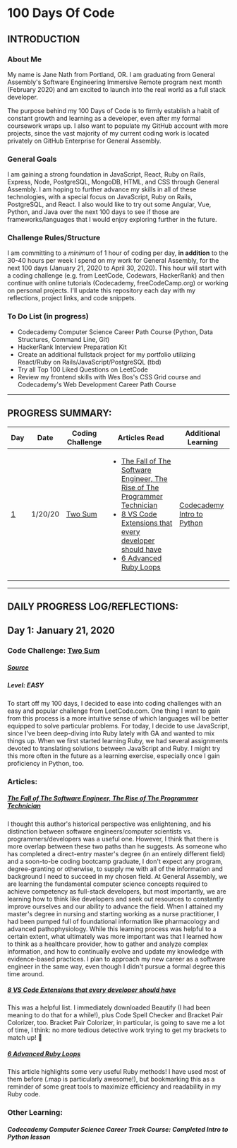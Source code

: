 # 100 Days Of Code

## INTRODUCTION
### About Me 
My name is Jane Nath from Portland, OR. I am graduating from General Assembly's Software Engineering Immersive Remote program next month (February 2020) and am excited to launch into the real world as a full stack developer.

The purpose behind my 100 Days of Code is to firmly establish a habit of constant growth and learning as a developer, even after my formal coursework wraps up. I also want to populate my GitHub account with more projects, since the vast majority of my current coding work is located privately on GitHub Enterprise for General Assembly.

### General Goals 
I am gaining a strong foundation in JavaScript, React, Ruby on Rails, Express, Node, PostgreSQL, MongoDB, HTML, and CSS through General Assembly. I am hoping to further advance my skills in all of these technologies, with a special focus on JavaScript, Ruby on Rails, PostgreSQL, and React. I also would like to try out some Angular, Vue, Python, and Java over the next 100 days to see if those are frameworks/languages that I would enjoy exploring further in the future.

### Challenge Rules/Structure
I am committing to a *minimum* of 1 hour of coding per day, **in addition** to the 30-40 hours per week I spend on my work for General Assembly, for the next 100 days (January 21, 2020 to April 30, 2020). 
This hour will start with a coding challenge (e.g. from LeetCode, Codewars, HackerRank) and then continue with online tutorials (Codecademy, freeCodeCamp.org) or working on personal projects.
I'll update this repository each day with my reflections, project links, and code snippets.

### To Do List (in progress)
* Codecademy Computer Science Career Path Course (Python, Data Structures, Command Line, Git)
* HackerRank Interview Preparation Kit
* Create an additional fullstack project for my portfolio utilizing React/Ruby on Rails/JavaScript/PostgreSQL (tbd)
* Try all Top 100 Liked Questions on LeetCode
* Review my frontend skills with Wes Bos's CSS Grid course and Codecademy's Web Development Career Path Course

------
## PROGRESS SUMMARY:
| Day | Date    | Coding Challenge                                                                               | Articles Read                                                                                                                                                                                                                                                                                                                                                                                                                                                       | Additional Learning        |
|-----|---------|------------------------------------------------------------------------------------------------|---------------------------------------------------------------------------------------------------------------------------------------------------------------------------------------------------------------------------------------------------------------------------------------------------------------------------------------------------------------------------------------------------------------------------------------------------------------------|----------------------------|
| [1](#day1)   | 1/20/20 | [Two Sum](https://github.com/janenath/100_days_of_code/blob/master/code_challenges/two_sum.js) | <ul> <li> [The Fall of The Software Engineer, The Rise of The Programmer Technician](https://medium.com/@alexkatrompas/the-fall-of-the-software-engineer-the-rise-of-the-programmer-technician-451a572d28b0) </li><li> [8 VS Code Extensions that every developer should have](https://medium.com/better-programming/8-vs-code-extensions-to-help-you-write-better-code-3f3fa56a3a52) </li><li> [6 Advanced Ruby Loops](https://medium.com/better-programming/6-advanced-ruby-loops-13695c20d012)</li> | [Codecademy Intro to Python](https://www.codecademy.com/learn/paths/computer-science) |

------
## DAILY PROGRESS LOG/REFLECTIONS:

## <a name=day1>Day 1</a>: January 21, 2020
### Code Challenge: [Two Sum](https://github.com/janenath/100_days_of_code/blob/master/code_challenges/two_sum.js)
##### [Source](https://leetcode.com/problems/two-sum/)
##### Level: EASY
To start off my 100 days, I decided to ease into coding challenges with an easy and popular challenge from LeetCode.com. One thing I want to gain from this process is a more intuitive sense of which languages will be better equipped to solve particular problems. For today, I decide to use JavaScript, since I've been deep-diving into Ruby lately with GA and wanted to mix things up. When we first started learning Ruby, we had several assignments devoted to translating solutions between JavaScript and Ruby. I might try this more often in the future as a learning exercise, especially once I gain proficiency in Python, too.

### Articles: 
##### [The Fall of The Software Engineer, The Rise of The Programmer Technician](https://medium.com/@alexkatrompas/the-fall-of-the-software-engineer-the-rise-of-the-programmer-technician-451a572d28b0)
I thought this author's historical perspective was enlightening, and his distinction between software engineers/computer scientists vs. programmers/developers was a useful one. However, I think that there is more overlap between these two paths than he suggests. As someone who has completed a direct-entry master's degree (in an entirely different field) and a soon-to-be coding bootcamp graduate, I don't expect any program, degree-granting or otherwise, to supply me with all of the information and background I need to succeed in my chosen field. At General Assembly, we are learning the fundamental computer science concepts required to achieve competency as full-stack developers, but most importantly, we are learning how to think like developers and seek out resources to constantly improve ourselves and our ability to advance the field. When I attained my master's degree in nursing and starting working as a nurse practitioner, I had been pumped full of foundational information like pharmacology and advanced pathophysiology. While this learning process was helpful to a certain extent, what ultimately was more important was that I learned how to think as a healthcare provider, how to gather and analyze complex information, and how to continually evolve and update my knowledge with evidence-based practices. I plan to approach my new career as a software engineer in the same way, even though I didn't pursue a formal degree this time around.

##### [8 VS Code Extensions that every developer should have](https://medium.com/better-programming/8-vs-code-extensions-to-help-you-write-better-code-3f3fa56a3a52)
This was a helpful list. I immediately downloaded Beautify (I had been meaning to do that for a while!), plus Code Spell Checker and Bracket Pair Colorizer, too. Bracket Pair Colorizer, in particular, is going to save me a lot of time, I think: no more tedious detective work trying to get my brackets to match up! :tada:

##### [6 Advanced Ruby Loops](https://medium.com/better-programming/6-advanced-ruby-loops-13695c20d012)
This article highlights some very useful Ruby methods! I have used most of them before (.map is particularly awesome!), but bookmarking this as a reminder of some great tools to maximize efficiency and readability in my Ruby code. 


### Other Learning:
##### Codecademy Computer Science Career Track Course: Completed Intro to Python lesson


